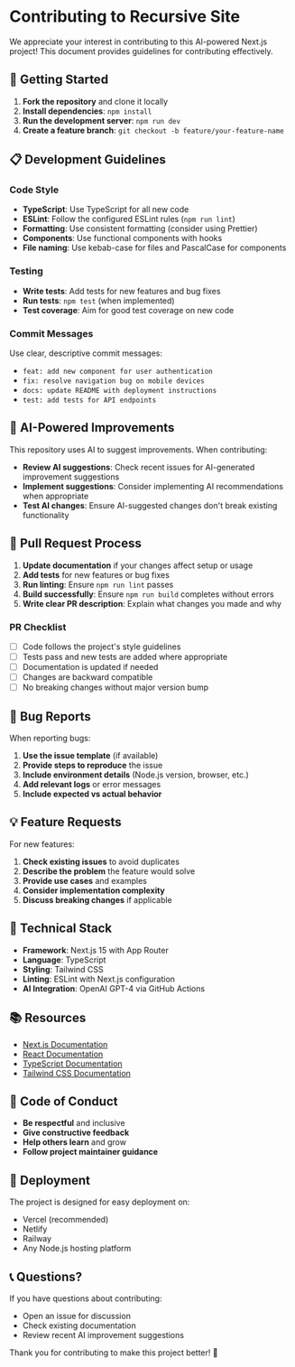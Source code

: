 # Contributing to Recursive Site

We appreciate your interest in contributing to this AI-powered Next.js project! This document provides guidelines for contributing effectively.

## 🚀 Getting Started

1. **Fork the repository** and clone it locally
2. **Install dependencies**: `npm install`
3. **Run the development server**: `npm run dev`
4. **Create a feature branch**: `git checkout -b feature/your-feature-name`

## 📋 Development Guidelines

### Code Style

- **TypeScript**: Use TypeScript for all new code
- **ESLint**: Follow the configured ESLint rules (`npm run lint`)
- **Formatting**: Use consistent formatting (consider using Prettier)
- **Components**: Use functional components with hooks
- **File naming**: Use kebab-case for files and PascalCase for components

### Testing

- **Write tests**: Add tests for new features and bug fixes
- **Run tests**: `npm test` (when implemented)
- **Test coverage**: Aim for good test coverage on new code

### Commit Messages

Use clear, descriptive commit messages:
- `feat: add new component for user authentication`
- `fix: resolve navigation bug on mobile devices`
- `docs: update README with deployment instructions`
- `test: add tests for API endpoints`

## 🤖 AI-Powered Improvements

This repository uses AI to suggest improvements. When contributing:

- **Review AI suggestions**: Check recent issues for AI-generated improvement suggestions
- **Implement suggestions**: Consider implementing AI recommendations when appropriate
- **Test AI changes**: Ensure AI-suggested changes don't break existing functionality

## 📝 Pull Request Process

1. **Update documentation** if your changes affect setup or usage
2. **Add tests** for new features or bug fixes
3. **Run linting**: Ensure `npm run lint` passes
4. **Build successfully**: Ensure `npm run build` completes without errors
5. **Write clear PR description**: Explain what changes you made and why

### PR Checklist

- [ ] Code follows the project's style guidelines
- [ ] Tests pass and new tests are added where appropriate
- [ ] Documentation is updated if needed
- [ ] Changes are backward compatible
- [ ] No breaking changes without major version bump

## 🐛 Bug Reports

When reporting bugs:

1. **Use the issue template** (if available)
2. **Provide steps to reproduce** the issue
3. **Include environment details** (Node.js version, browser, etc.)
4. **Add relevant logs** or error messages
5. **Include expected vs actual behavior**

## 💡 Feature Requests

For new features:

1. **Check existing issues** to avoid duplicates
2. **Describe the problem** the feature would solve
3. **Provide use cases** and examples
4. **Consider implementation complexity**
5. **Discuss breaking changes** if applicable

## 🔧 Technical Stack

- **Framework**: Next.js 15 with App Router
- **Language**: TypeScript
- **Styling**: Tailwind CSS
- **Linting**: ESLint with Next.js configuration
- **AI Integration**: OpenAI GPT-4 via GitHub Actions

## 📚 Resources

- [Next.js Documentation](https://nextjs.org/docs)
- [React Documentation](https://react.dev)
- [TypeScript Documentation](https://www.typescriptlang.org/docs)
- [Tailwind CSS Documentation](https://tailwindcss.com/docs)

## 🎯 Code of Conduct

- **Be respectful** and inclusive
- **Give constructive feedback**
- **Help others learn** and grow
- **Follow project maintainer guidance**

## 🚀 Deployment

The project is designed for easy deployment on:
- Vercel (recommended)
- Netlify
- Railway
- Any Node.js hosting platform

## 📞 Questions?

If you have questions about contributing:
- Open an issue for discussion
- Check existing documentation
- Review recent AI improvement suggestions

Thank you for contributing to make this project better! 🙏